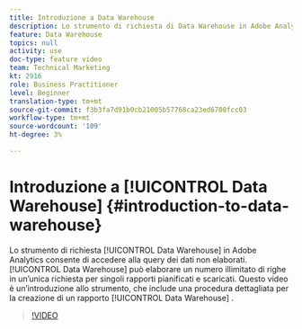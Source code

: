 ```yaml
---
title: Introduzione a Data Warehouse
description: Lo strumento di richiesta di Data Warehouse in Adobe Analytics consente di accedere alla query dei dati non elaborati. Data Warehouse può elaborare un numero illimitato di righe in una singola richiesta per singoli rapporti pianificati e scaricati. Questo video è un’introduzione allo strumento, che include una procedura dettagliata per la creazione di un rapporto di Data Warehouse .
feature: Data Warehouse
topics: null
activity: use
doc-type: feature video
team: Technical Marketing
kt: 2916
role: Business Practitioner
level: Beginner
translation-type: tm+mt
source-git-commit: f3b3fa7d91b0cb21005b57768ca23ed6700fcc03
workflow-type: tm+mt
source-wordcount: '109'
ht-degree: 3%

---
```



# Introduzione a [!UICONTROL Data Warehouse] {#introduction-to-data-warehouse}

Lo strumento di richiesta [!UICONTROL Data Warehouse] in Adobe Analytics consente di accedere alla query dei dati non elaborati. [!UICONTROL Data Warehouse] può elaborare un numero illimitato di righe in un’unica richiesta per singoli rapporti pianificati e scaricati. Questo video è un’introduzione allo strumento, che include una procedura dettagliata per la creazione di un rapporto [!UICONTROL Data Warehouse] .

>[!VIDEO](https://video.tv.adobe.com/v/27306/?quality=12)
